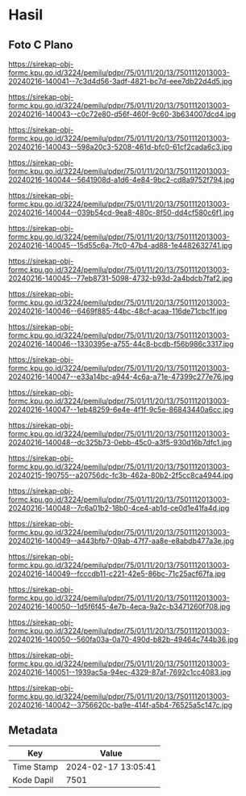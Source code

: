 # Hasil

## Foto C Plano

https://sirekap-obj-formc.kpu.go.id/3224/pemilu/pdpr/75/01/11/20/13/7501112013003-20240216-140041--7c3d4d56-3adf-4821-bc7d-eee7db22d4d5.jpg

https://sirekap-obj-formc.kpu.go.id/3224/pemilu/pdpr/75/01/11/20/13/7501112013003-20240216-140043--c0c72e80-d56f-460f-9c60-3b634007dcd4.jpg

https://sirekap-obj-formc.kpu.go.id/3224/pemilu/pdpr/75/01/11/20/13/7501112013003-20240216-140043--598a20c3-5208-461d-bfc0-61cf2cada6c3.jpg

https://sirekap-obj-formc.kpu.go.id/3224/pemilu/pdpr/75/01/11/20/13/7501112013003-20240216-140044--5641908d-a1d6-4e84-9bc2-cd8a9752f794.jpg

https://sirekap-obj-formc.kpu.go.id/3224/pemilu/pdpr/75/01/11/20/13/7501112013003-20240216-140044--039b54cd-9ea8-480c-8f50-dd4cf580c6f1.jpg

https://sirekap-obj-formc.kpu.go.id/3224/pemilu/pdpr/75/01/11/20/13/7501112013003-20240216-140045--15d55c6a-7fc0-47b4-ad88-1e4482632741.jpg

https://sirekap-obj-formc.kpu.go.id/3224/pemilu/pdpr/75/01/11/20/13/7501112013003-20240216-140045--77eb8731-5098-4732-b93d-2a4bdcb7faf2.jpg

https://sirekap-obj-formc.kpu.go.id/3224/pemilu/pdpr/75/01/11/20/13/7501112013003-20240216-140046--6469f885-44bc-48cf-acaa-116de71cbc1f.jpg

https://sirekap-obj-formc.kpu.go.id/3224/pemilu/pdpr/75/01/11/20/13/7501112013003-20240216-140046--1330395e-a755-44c8-bcdb-f56b986c3317.jpg

https://sirekap-obj-formc.kpu.go.id/3224/pemilu/pdpr/75/01/11/20/13/7501112013003-20240216-140047--e33a14bc-a944-4c6a-a71e-47399c277e76.jpg

https://sirekap-obj-formc.kpu.go.id/3224/pemilu/pdpr/75/01/11/20/13/7501112013003-20240216-140047--1eb48259-6e4e-4f1f-9c5e-86843440a6cc.jpg

https://sirekap-obj-formc.kpu.go.id/3224/pemilu/pdpr/75/01/11/20/13/7501112013003-20240216-140048--dc325b73-0ebb-45c0-a3f5-930d16b7dfc1.jpg

https://sirekap-obj-formc.kpu.go.id/3224/pemilu/pdpr/75/01/11/20/13/7501112013003-20240215-190755--a20756dc-fc3b-462a-80b2-2f5cc8ca4944.jpg

https://sirekap-obj-formc.kpu.go.id/3224/pemilu/pdpr/75/01/11/20/13/7501112013003-20240216-140048--7c6a01b2-18b0-4ce4-ab1d-ce0d1e41fa4d.jpg

https://sirekap-obj-formc.kpu.go.id/3224/pemilu/pdpr/75/01/11/20/13/7501112013003-20240216-140049--a443bfb7-09ab-47f7-aa8e-e8abdb477a3e.jpg

https://sirekap-obj-formc.kpu.go.id/3224/pemilu/pdpr/75/01/11/20/13/7501112013003-20240216-140049--fcccdb11-c221-42e5-86bc-71c25acf67fa.jpg

https://sirekap-obj-formc.kpu.go.id/3224/pemilu/pdpr/75/01/11/20/13/7501112013003-20240216-140050--1d5f6f45-4e7b-4eca-9a2c-b3471260f708.jpg

https://sirekap-obj-formc.kpu.go.id/3224/pemilu/pdpr/75/01/11/20/13/7501112013003-20240216-140050--560fa03a-0a70-490d-b82b-49464c744b36.jpg

https://sirekap-obj-formc.kpu.go.id/3224/pemilu/pdpr/75/01/11/20/13/7501112013003-20240216-140051--1939ac5a-94ec-4329-87af-7692c1cc4083.jpg

https://sirekap-obj-formc.kpu.go.id/3224/pemilu/pdpr/75/01/11/20/13/7501112013003-20240216-140042--3756620c-ba9e-414f-a5b4-76525a5c147c.jpg


## Metadata

| Key        | Value               |
| ---------- | ------------------- |
| Time Stamp | 2024-02-17 13:05:41 |
| Kode Dapil | 7501                |



